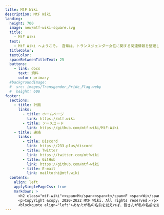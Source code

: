 ```yaml
---
title: MtF Wiki
description: MtF Wiki
landing:
  height: 700
  image: new/mtf-wiki-square.svg
  title:
    - MtF Wiki
  text:
    - MtF Wiki へようこそ。 吾輩は、トランスジェンダー女性に関する関連情報を整理して要約し、より良い支援を提供するよう努めています〜
  titleColor:
  textColor:
  spaceBetweenTitleText: 25
  buttons:
    - link: docs
      text: 資料
      color: primary
  #backgroundImage:
  #  src: images/Transgender_Pride_Flag.webp
  #  height: 600
footer:
  sections:
    - title: 計画
      links:
        - title: ホームページ
          link: https://mtf.wiki
        - title: ソースコード
          link: https://github.com/mtf-wiki/MtF-Wiki
    - title: 連絡
      links:
        - title: Discord
          link: https://233.plus/discord
        - title: Twitter
          link: https://twitter.com/mtfwiki
        - title: GitHub
          link: https://github.com/mtf-wiki
        - title: E-mail
          link: mailto:hi@mtf.wiki
  contents:
    align: left
    applySinglePageCss: true
    markdown: >
      <h2 class="mtf-wiki"><span>M</span><span>t</span>F <span>Wi</span><span>ki</span></h2>
      <p>Copyright &copy; 2020-2022 MtF Wiki. All rights reserved.</p>
      <blockquote align="left">あなたが私の名前を覚えれば、皆さんが私の名前を覚えれば、もしかしたら、私は、あるいは「私たち」は、いつか自由に生きられるようになるかもしれません。</blockquote>
---
```

